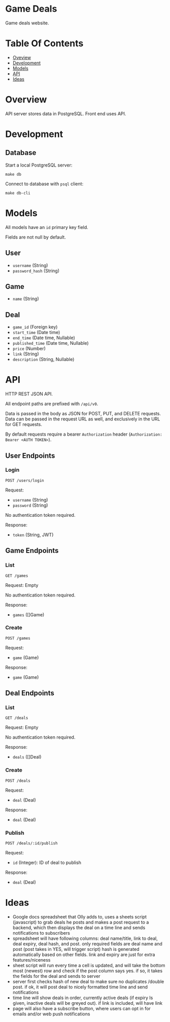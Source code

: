 # Game Deals
Game deals website.

# Table Of Contents
- [Oveview](#overview)
- [Development](#development)
- [Models](#models)
- [API](#api)
- [Ideas](#ideas)

# Overview
API server stores data in PostgreSQL. Front end uses API.

# Development
## Database
Start a local PostgreSQL server:

```
make db
```

Connect to database with `psql` client:

```
make db-cli
```

# Models
All models have an `id` primary key field.  

Fields are not null by default.

## User
- `username` (String)
- `password_hash` (String)

## Game
- `name` (String)

## Deal
- `game_id` (Foreign key)
- `start_time` (Date time)
- `end_time` (Date time, Nullable)
- `published_time` (Date time, Nullable)
- `price` (Number)
- `link` (String)
- `description` (String, Nullable)

# API
HTTP REST JSON API.

All endpoint paths are prefixed with `/api/v0`.

Data is passed in the body as JSON for POST, PUT, and DELETE requests.
Data can be passed in the request URL as well, and exclusively in the URL for 
GET requests.

By default requests require a bearer `Authorization`
header (`Authorization: Bearer <AUTH TOKEN>`).

## User Endpoints
### Login
`POST /users/login`

Request:

- `username` (String)
- `password` (String)

No authentication token required.

Response:

- `token` (String, JWT)

## Game Endpoints
### List
`GET /games`

Request: Empty

No authentication token required.

Response:

- `games` ([]Game)

### Create
`POST /games`

Request:

- `game` (Game)

Response:

- `game` (Game)

## Deal Endpoints
### List
`GET /deals`

Request: Empty

No authentication token required.

Response:

- `deals` ([]Deal)

### Create
`POST /deals`

Request:

- `deal` (Deal)

Response:

- `deal` (Deal)

### Publish
`POST /deals/:id/publish`

Request:

- `id` (Integer): ID of deal to publish

Response:

- `deal` (Deal)

# Ideas
- Google docs spreadsheet that Olly adds to, uses a sheets script (javascript) to grab deals he posts and makes a post request to a backend, which then displays the deal on a time line and sends notifications to subscribers
- spreadsheet will have following columns: deal name/title, link to deal, deal expiry, deal hash, and post. only required fields are deal name and post (post takes in YES, will trigger script) hash is generated automatically based on other fields. link and expiry are just for extra features/niceness
- sheet script will run every time a cell is updated, and will take the bottom most (newest) row and check if the post column says yes. if so, it takes the fields for the deal and sends to server
- server first checks hash of new deal to make sure no duplicates /double post. if ok, it will post deal to nicely formatted time line and send notifications
- time line will show deals in order, currently active deals (if expiry Is given, inactive deals will be greyed out). if link is included, will have link
- page will also have a subscribe button, where users can opt in for emails and/or web push notifications 
